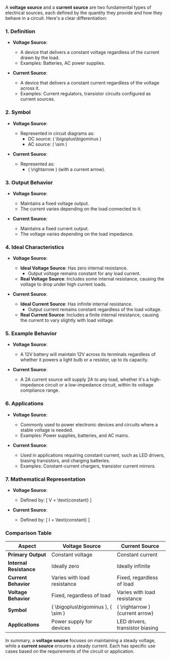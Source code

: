 A **voltage source** and a **current source** are two fundamental types of electrical sources, each defined by the quantity they provide and how they behave in a circuit. Here's a clear differentiation:

### **1. Definition**
- **Voltage Source**:
  - A device that delivers a constant voltage regardless of the current drawn by the load.
  - Examples: Batteries, AC power supplies.

- **Current Source**:
  - A device that delivers a constant current regardless of the voltage across it.
  - Examples: Current regulators, transistor circuits configured as current sources.

### **2. Symbol**
- **Voltage Source**:
  - Represented in circuit diagrams as:
    - DC source: \( \bigoplus\bigominus \)
    - AC source: \( \sim \)

- **Current Source**:
  - Represented as:
    - \( \rightarrow \) (with a current arrow).

### **3. Output Behavior**
- **Voltage Source**:
  - Maintains a fixed voltage output.
  - The current varies depending on the load connected to it.

- **Current Source**:
  - Maintains a fixed current output.
  - The voltage varies depending on the load impedance.

### **4. Ideal Characteristics**
- **Voltage Source**:
  - **Ideal Voltage Source**: Has zero internal resistance.
    - Output voltage remains constant for any load current.
  - **Real Voltage Source**: Includes some internal resistance, causing the voltage to drop under high current loads.

- **Current Source**:
  - **Ideal Current Source**: Has infinite internal resistance.
    - Output current remains constant regardless of the load voltage.
  - **Real Current Source**: Includes a finite internal resistance, causing the current to vary slightly with load voltage.

### **5. Example Behavior**
- **Voltage Source**:
  - A 12V battery will maintain 12V across its terminals regardless of whether it powers a light bulb or a resistor, up to its capacity.

- **Current Source**:
  - A 2A current source will supply 2A to any load, whether it's a high-impedance circuit or a low-impedance circuit, within its voltage compliance range.

### **6. Applications**
- **Voltage Source**:
  - Commonly used to power electronic devices and circuits where a stable voltage is needed.
  - Examples: Power supplies, batteries, and AC mains.

- **Current Source**:
  - Used in applications requiring constant current, such as LED drivers, biasing transistors, and charging batteries.
  - Examples: Constant-current chargers, transistor current mirrors.

### **7. Mathematical Representation**
- **Voltage Source**:
  - Defined by:
    \[
    V = \text{constant}
    \]

- **Current Source**:
  - Defined by:
    \[
    I = \text{constant}
    \]

### **Comparison Table**

| **Aspect**             | **Voltage Source**                 | **Current Source**                 |
|-------------------------|-------------------------------------|-------------------------------------|
| **Primary Output**      | Constant voltage                   | Constant current                   |
| **Internal Resistance** | Ideally zero                       | Ideally infinite                   |
| **Current Behavior**    | Varies with load resistance         | Fixed, regardless of load          |
| **Voltage Behavior**    | Fixed, regardless of load           | Varies with load resistance         |
| **Symbol**              | \( \bigoplus\bigominus \), \( \sim \) | \( \rightarrow \) (current arrow)  |
| **Applications**        | Power supply for devices           | LED drivers, transistor biasing    |

In summary, a **voltage source** focuses on maintaining a steady voltage, while a **current source** ensures a steady current. Each has specific use cases based on the requirements of the circuit or application.
